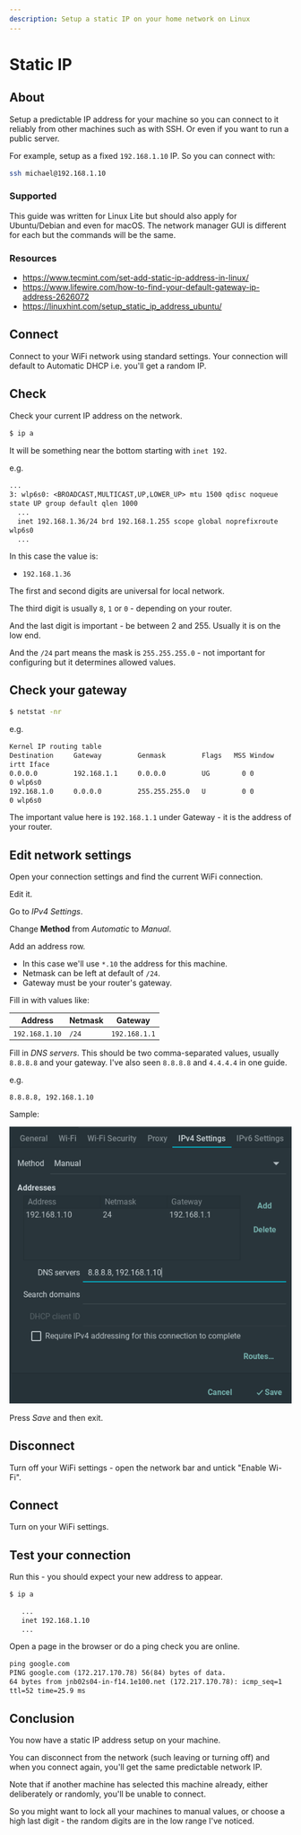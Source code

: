 ```yaml
---
description: Setup a static IP on your home network on Linux
---
```

# Static IP

## About

Setup a predictable IP address for your machine so you can connect to it reliably from other machines such as with SSH. Or even if you want to run a public server.

For example, setup as a fixed `192.168.1.10` IP. So you can connect with:

```sh
ssh michael@192.168.1.10
```

### Supported

This guide was written for Linux Lite but should also apply for Ubuntu/Debian and even for macOS. The network manager GUI is different for each but the commands will be the same.


### Resources

- https://www.tecmint.com/set-add-static-ip-address-in-linux/
- https://www.lifewire.com/how-to-find-your-default-gateway-ip-address-2626072
- https://linuxhint.com/setup_static_ip_address_ubuntu/


## Connect

Connect to your WiFi network using standard settings. Your connection will default to Automatic DHCP i.e. you'll get a random IP.


## Check

Check your current IP address on the network.

```sh
$ ip a
```

It will be something near the bottom starting with `inet 192`.

e.g.
```
...
3: wlp6s0: <BROADCAST,MULTICAST,UP,LOWER_UP> mtu 1500 qdisc noqueue state UP group default qlen 1000
  ...
  inet 192.168.1.36/24 brd 192.168.1.255 scope global noprefixroute wlp6s0
  ...
```

In this case the value is:

- `192.168.1.36`

The first and second digits are universal for local network.

The third digit is usually `8`, `1` or `0` - depending on your router.

And the last digit is important - be between 2 and 255. Usually it is on the low end.

And the `/24` part means the mask is `255.255.255.0` - not important for configuring but it determines allowed values.


## Check your gateway

```sh
$ netstat -nr
```

e.g.

```
Kernel IP routing table
Destination     Gateway         Genmask         Flags   MSS Window  irtt Iface
0.0.0.0         192.168.1.1     0.0.0.0         UG        0 0          0 wlp6s0
192.168.1.0     0.0.0.0         255.255.255.0   U         0 0          0 wlp6s0
```

The important value here is `192.168.1.1` under Gateway - it is the address of your router.


## Edit network settings

Open your connection settings and find the current WiFi connection.

Edit it.

Go to _IPv4 Settings_.

Change **Method** from _Automatic_ to _Manual_.

Add an address row.

- In this case we'll use `*.10` the address for this machine.
- Netmask can be left at default of `/24`.
- Gateway must be your router's gateway.

Fill in with values like:

| Address        | Netmask | Gateway       |
| -------------- | ------- | ------------- |
| `192.168.1.10` | `/24`   | `192.168.1.1` |

Fill in _DNS servers_. This should be two comma-separated values, usually `8.8.8.8` and your gateway. I've also seen `8.8.8.8` and `4.4.4.4` in one guide.

e.g.

```
8.8.8.8, 192.168.1.10
```

Sample:

![Manual settings](/recipes/_media/manual.png "Manual settings")

Press _Save_ and then exit.


## Disconnect

Turn off your WiFi settings - open the network bar and untick "Enable Wi-Fi".


## Connect

Turn on your WiFi settings.


## Test your connection


Run this - you should expect your new address to appear.

```sh
$ ip a
```

```
   ...
   inet 192.168.1.10
   ...
```

Open a page in the browser or do a ping check you are online.

```
ping google.com
PING google.com (172.217.170.78) 56(84) bytes of data.
64 bytes from jnb02s04-in-f14.1e100.net (172.217.170.78): icmp_seq=1 ttl=52 time=25.9 ms
```


## Conclusion

You now have a static IP address setup on your machine.

You can disconnect from the network (such leaving or turning off) and when you connect again, you'll get the same predictable network IP.

Note that if another machine has selected this machine already, either deliberately or randomly, you'll be unable to connect.

So you might want to lock all your machines to manual values, or choose a high last digit - the random digits are in the low range I've noticed.

